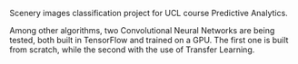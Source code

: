 Scenery images classification project for UCL course Predictive Analytics.

Among other algorithms, two Convolutional Neural Networks are being tested, both built in TensorFlow and trained on a GPU. The first one is built from scratch, while the second with the use of Transfer Learning.
